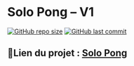 # Solo Pong – V1

[![GitHub repo size](https://img.shields.io/github/repo-size/Zulkran/SoloPong)](https://github.com/Zulkran/SoloPong) 
[![GitHub last commit](https://img.shields.io/github/last-commit/Zulkran/SoloPong)](https://github.com/Zulkran/SoloPong/commits/main)

📝Lien du projet : [Solo Pong](https://zulkran.github.io/SoloPong/)
---
